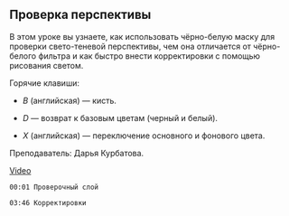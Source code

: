 ## Проверка перспективы

В этом уроке вы узнаете, как использовать чёрно-белую маску для проверки свето-теневой перспективы, чем она отличается от чёрно-белого фильтра и как быстро внести корректировки с помощью рисования светом.

Горячие клавиши:

* *B* (английская) — кисть.

* *D* — возврат к базовым цветам (черный и белый).

* *X* (английская) — переключение основного и фонового цвета.

Преподаватель: Дарья Курбатова.

[Video](https://player.softculture.cc/embed/online/PSH/PSH_76.19.07_L5-14_Check_Layers)

``` chapters
00:01 Проверочный слой

03:46 Корректировки
```
